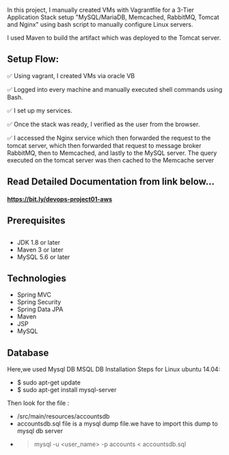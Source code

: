In this project, I manually created VMs with Vagrantfile for a 3-Tier Application Stack setup "MySQL/MariaDB, Memcached, RabbitMQ, Tomcat and Nginx" using bash script to manually configure Linux servers.

I used Maven to build the artifact which was deployed to the Tomcat server.

## Setup Flow:

✅ Using vagrant, I created VMs via oracle VB

✅ Logged into every machine and manually executed shell commands using Bash.

✅ I set up my services.

✅ Once the stack was ready, I verified as the user from the browser.

✅ I accessed the Nginx service which then forwarded the request to the tomcat server, which then forwarded that request to message broker RabbitMQ, then to Memcached, and lastly to the MySQL server. The query executed on the tomcat server was then cached to the Memcache server

## Read Detailed Documentation from link below...
#### https://bit.ly/devops-project01-aws


## Prerequisites
##
- JDK 1.8 or later
- Maven 3 or later
- MySQL 5.6 or later

## Technologies 
- Spring MVC
- Spring Security
- Spring Data JPA
- Maven
- JSP
- MySQL
## Database
Here,we used Mysql DB 
MSQL DB Installation Steps for Linux ubuntu 14.04:
- $ sudo apt-get update
- $ sudo apt-get install mysql-server

Then look for the file :
- /src/main/resources/accountsdb
- accountsdb.sql file is a mysql dump file.we have to import this dump to mysql db server
- > mysql -u <user_name> -p accounts < accountsdb.sql


